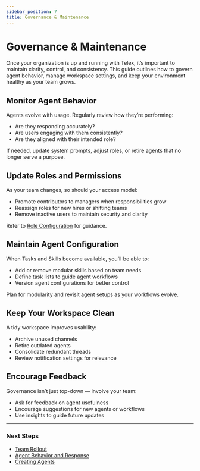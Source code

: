 ```yaml
---
sidebar_position: 7
title: Governance & Maintenance
---
```


# Governance & Maintenance

Once your organization is up and running with Telex, it’s important to maintain clarity, control, and consistency. This guide outlines how to govern agent behavior, manage workspace settings, and keep your environment healthy as your team grows.


## Monitor Agent Behavior

Agents evolve with usage. Regularly review how they’re performing:

- Are they responding accurately?
- Are users engaging with them consistently?
- Are they aligned with their intended role?

If needed, update system prompts, adjust roles, or retire agents that no longer serve a purpose.


## Update Roles and Permissions

As your team changes, so should your access model:

- Promote contributors to managers when responsibilities grow
- Reassign roles for new hires or shifting teams
- Remove inactive users to maintain security and clarity

Refer to [Role Configuration](./role-permission.md) for guidance.


## Maintain Agent Configuration

When Tasks and Skills become available, you’ll be able to:

- Add or remove modular skills based on team needs
- Define task lists to guide agent workflows
- Version agent configurations for better control

Plan for modularity and revisit agent setups as your workflows evolve.


## Keep Your Workspace Clean

A tidy workspace improves usability:

- Archive unused channels
- Retire outdated agents
- Consolidate redundant threads
- Review notification settings for relevance


## Encourage Feedback

Governance isn’t just top-down — involve your team:

- Ask for feedback on agent usefulness
- Encourage suggestions for new agents or workflows
- Use insights to guide future updates

---

### Next Steps

- [Team Rollout](./team-rollout.md)
- [Agent Behavior and Response](../../Agents/using-agent/agent-behaviour.md)
- [Creating Agents](../../Agents/creating-agent/create_agents.md)